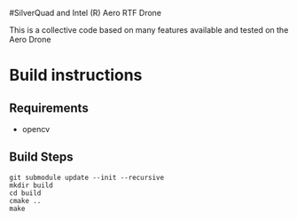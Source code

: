 #SilverQuad and Intel (R) Aero RTF Drone

This is a collective code based on many features available and tested on the Aero Drone


# Build instructions

## Requirements
 - opencv

## Build Steps

```
git submodule update --init --recursive
mkdir build
cd build
cmake ..
make
```
